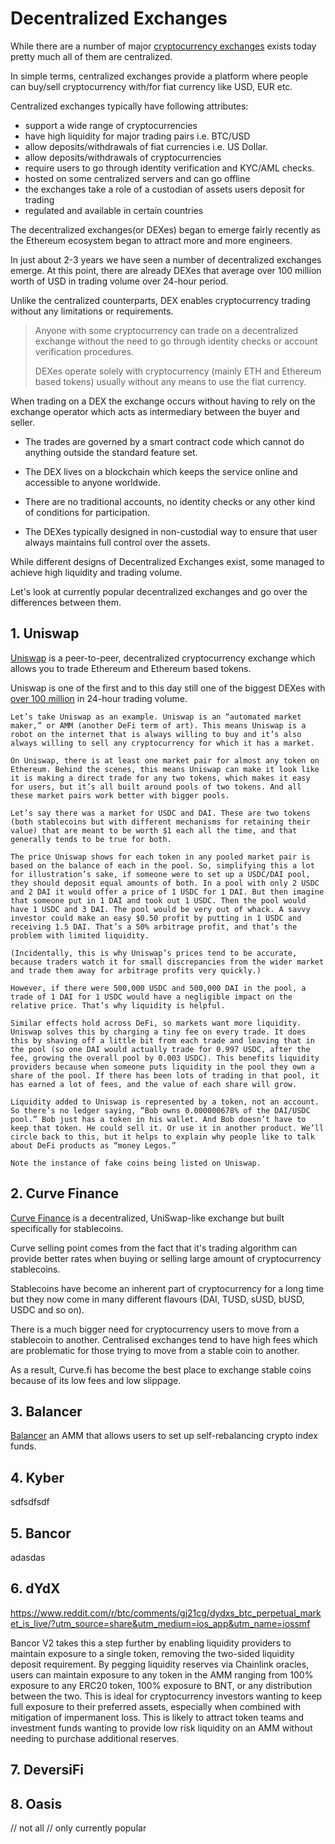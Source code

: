 # Decentralized Exchanges

While there are a number of major [cryptocurrency exchanges](/fundamentals/6-buying-cryptocurrency-basics.md) exists today pretty much all of them are centralized. 

In simple terms, centralized exchanges provide a platform where people can buy/sell cryptocurrency with/for fiat currency like USD, EUR etc. 

Centralized exchanges typically have following attributes:
 
- support a wide range of cryptocurrencies
- have high liquidity for major trading pairs i.e. BTC/USD
- allow deposits/withdrawals of fiat currencies i.e. US Dollar.
- allow deposits/withdrawals of cryptocurrencies
- require users to go through identity verification and KYC/AML checks.
- hosted on some centralized servers and can go offline
- the exchanges take a role of a custodian of assets users deposit for trading
- regulated and available in certain countries

The decentralized exchanges(or DEXes) began to emerge fairly recently as the Ethereum ecosystem began to attract more and more engineers. 

In just about 2-3 years we have seen a number of decentralized exchanges emerge. At this point, there are already DEXes that average over 100 million worth of USD in trading volume over 24-hour period.

Unlike the centralized counterparts, DEX enables cryptocurrency trading without any limitations or requirements. 

> Anyone with some cryptocurrency can trade on a decentralized exchange without the need to go through identity checks or account verification procedures. 
>
> DEXes operate solely with cryptocurrency (mainly ETH and Ethereum based tokens) usually without any means to use the fiat currency. 

When trading on a DEX the exchange occurs without having to rely on the exchange operator which acts as intermediary between the buyer and seller. 

- The trades are governed by a smart contract code which cannot do anything outside the standard feature set.

- The DEX lives on a blockchain which keeps the service online and accessible to anyone worldwide.

- There are no traditional accounts, no identity checks or any other kind of conditions for participation.

- The DEXes typically designed in non-custodial way to ensure that user always maintains full control over the assets.
 
While different designs of Decentralized Exchanges exist, some managed to achieve high liquidity and trading volume.

Let's look at currently popular decentralized exchanges and go over the differences between them.





## 1. Uniswap 

[Uniswap](https://uniswap.info/home) is a peer-to-peer, decentralized cryptocurrency exchange which allows you to trade Ethereum and Ethereum based tokens. 

Uniswap is one of the first and to this day still one of the biggest DEXes with [over 100 million](https://migrate.uniswap.info/home) in 24-hour trading volume.
    
    Let’s take Uniswap as an example. Uniswap is an “automated market maker,” or AMM (another DeFi term of art). This means Uniswap is a robot on the internet that is always willing to buy and it’s also always willing to sell any cryptocurrency for which it has a market.
    
    On Uniswap, there is at least one market pair for almost any token on Ethereum. Behind the scenes, this means Uniswap can make it look like it is making a direct trade for any two tokens, which makes it easy for users, but it’s all built around pools of two tokens. And all these market pairs work better with bigger pools.
    
    Let’s say there was a market for USDC and DAI. These are two tokens (both stablecoins but with different mechanisms for retaining their value) that are meant to be worth $1 each all the time, and that generally tends to be true for both.
    
    The price Uniswap shows for each token in any pooled market pair is based on the balance of each in the pool. So, simplifying this a lot for illustration’s sake, if someone were to set up a USDC/DAI pool, they should deposit equal amounts of both. In a pool with only 2 USDC and 2 DAI it would offer a price of 1 USDC for 1 DAI. But then imagine that someone put in 1 DAI and took out 1 USDC. Then the pool would have 1 USDC and 3 DAI. The pool would be very out of whack. A savvy investor could make an easy $0.50 profit by putting in 1 USDC and receiving 1.5 DAI. That’s a 50% arbitrage profit, and that’s the problem with limited liquidity.
    
    (Incidentally, this is why Uniswap’s prices tend to be accurate, because traders watch it for small discrepancies from the wider market and trade them away for arbitrage profits very quickly.)
    
    However, if there were 500,000 USDC and 500,000 DAI in the pool, a trade of 1 DAI for 1 USDC would have a negligible impact on the relative price. That’s why liquidity is helpful.
    
    Similar effects hold across DeFi, so markets want more liquidity. Uniswap solves this by charging a tiny fee on every trade. It does this by shaving off a little bit from each trade and leaving that in the pool (so one DAI would actually trade for 0.997 USDC, after the fee, growing the overall pool by 0.003 USDC). This benefits liquidity providers because when someone puts liquidity in the pool they own a share of the pool. If there has been lots of trading in that pool, it has earned a lot of fees, and the value of each share will grow.
    
    Liquidity added to Uniswap is represented by a token, not an account. So there’s no ledger saying, “Bob owns 0.000000678% of the DAI/USDC pool.” Bob just has a token in his wallet. And Bob doesn’t have to keep that token. He could sell it. Or use it in another product. We’ll circle back to this, but it helps to explain why people like to talk about DeFi products as “money Legos.”
    
    Note the instance of fake coins being listed on Uniswap.
    
    
## 2. Curve Finance    

[Curve Finance](https://curve.fi) is a decentralized, UniSwap-like exchange but built specifically for stablecoins. 

Curve selling point comes from the fact that it's trading algorithm can provide better rates when buying or selling large amount of cryptocurrency stablecoins.

Stablecoins have become an inherent part of cryptocurrency for a long time but they now come in many different flavours (DAI, TUSD, sUSD, bUSD, USDC and so on). 

There is a much bigger need for cryptocurrency users to move from a stablecoin to another. Centralised exchanges tend to have high fees which are problematic for those trying to move from a stable coin to another. 

As a result, Curve.fi has become the best place to exchange stable coins because of its low fees and low slippage.

## 3. Balancer

[Balancer](https://balancer.exchange/#/swap) an AMM that allows users to set up self-rebalancing crypto index funds.


## 4. Kyber

sdfsdfsdf

## 5. Bancor

adasdas

## 6. dYdX

https://www.reddit.com/r/btc/comments/gj21cg/dydxs_btc_perpetual_market_is_live/?utm_source=share&utm_medium=ios_app&utm_name=iossmf

Bancor V2 takes this a step further by enabling liquidity providers to maintain exposure to a single token, removing the two-sided liquidity deposit requirement. By pegging liquidity reserves via Chainlink oracles, users can maintain exposure to any token in the AMM ranging from 100% exposure to any ERC20 token, 100% exposure to BNT, or any distribution between the two. This is ideal for cryptocurrency investors wanting to keep full exposure to their preferred assets, especially when combined with mitigation of impermanent loss. This is likely to attract token teams and investment funds wanting to provide low risk liquidity on an AMM without needing to purchase additional reserves.

## 7. DeversiFi

## 8. Oasis

// not all
// only currently popular
